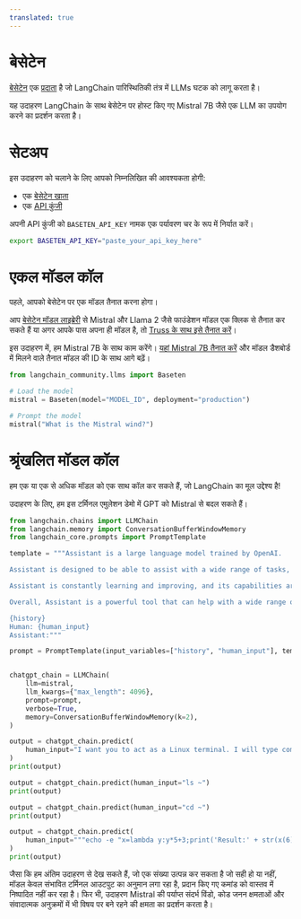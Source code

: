 ```yaml
---
translated: true
---
```


# बेसेटेन

[बेसेटेन](https://baseten.co) एक [प्रदाता](/docs/integrations/providers/baseten) है जो LangChain पारिस्थितिकी तंत्र में LLMs घटक को लागू करता है।

यह उदाहरण LangChain के साथ बेसेटेन पर होस्ट किए गए Mistral 7B जैसे एक LLM का उपयोग करने का प्रदर्शन करता है।

# सेटअप

इस उदाहरण को चलाने के लिए आपको निम्नलिखित की आवश्यकता होगी:

* एक [बेसेटेन खाता](https://baseten.co)
* एक [API कुंजी](https://docs.baseten.co/observability/api-keys)

अपनी API कुंजी को `BASETEN_API_KEY` नामक एक पर्यावरण चर के रूप में निर्यात करें।

```sh
export BASETEN_API_KEY="paste_your_api_key_here"
```

# एकल मॉडल कॉल

पहले, आपको बेसेटेन पर एक मॉडल तैनात करना होगा।

आप [बेसेटेन मॉडल लाइब्रेरी](https://app.baseten.co/explore/) से Mistral और Llama 2 जैसे फाउंडेशन मॉडल एक क्लिक से तैनात कर सकते हैं या अगर आपके पास अपना ही मॉडल है, तो [Truss के साथ इसे तैनात करें](https://truss.baseten.co/welcome)।

इस उदाहरण में, हम Mistral 7B के साथ काम करेंगे। [यहां Mistral 7B तैनात करें](https://app.baseten.co/explore/mistral_7b_instruct) और मॉडल डैशबोर्ड में मिलने वाले तैनात मॉडल की ID के साथ आगे बढ़ें।

```python
from langchain_community.llms import Baseten
```

```python
# Load the model
mistral = Baseten(model="MODEL_ID", deployment="production")
```

```python
# Prompt the model
mistral("What is the Mistral wind?")
```

# श्रृंखलित मॉडल कॉल

हम एक या एक से अधिक मॉडल को एक साथ कॉल कर सकते हैं, जो LangChain का मूल उद्देश्य है!

उदाहरण के लिए, हम इस टर्मिनल एमुलेशन डेमो में GPT को Mistral से बदल सकते हैं।

```python
from langchain.chains import LLMChain
from langchain.memory import ConversationBufferWindowMemory
from langchain_core.prompts import PromptTemplate

template = """Assistant is a large language model trained by OpenAI.

Assistant is designed to be able to assist with a wide range of tasks, from answering simple questions to providing in-depth explanations and discussions on a wide range of topics. As a language model, Assistant is able to generate human-like text based on the input it receives, allowing it to engage in natural-sounding conversations and provide responses that are coherent and relevant to the topic at hand.

Assistant is constantly learning and improving, and its capabilities are constantly evolving. It is able to process and understand large amounts of text, and can use this knowledge to provide accurate and informative responses to a wide range of questions. Additionally, Assistant is able to generate its own text based on the input it receives, allowing it to engage in discussions and provide explanations and descriptions on a wide range of topics.

Overall, Assistant is a powerful tool that can help with a wide range of tasks and provide valuable insights and information on a wide range of topics. Whether you need help with a specific question or just want to have a conversation about a particular topic, Assistant is here to assist.

{history}
Human: {human_input}
Assistant:"""

prompt = PromptTemplate(input_variables=["history", "human_input"], template=template)


chatgpt_chain = LLMChain(
    llm=mistral,
    llm_kwargs={"max_length": 4096},
    prompt=prompt,
    verbose=True,
    memory=ConversationBufferWindowMemory(k=2),
)

output = chatgpt_chain.predict(
    human_input="I want you to act as a Linux terminal. I will type commands and you will reply with what the terminal should show. I want you to only reply with the terminal output inside one unique code block, and nothing else. Do not write explanations. Do not type commands unless I instruct you to do so. When I need to tell you something in English I will do so by putting text inside curly brackets {like this}. My first command is pwd."
)
print(output)
```

```python
output = chatgpt_chain.predict(human_input="ls ~")
print(output)
```

```python
output = chatgpt_chain.predict(human_input="cd ~")
print(output)
```

```python
output = chatgpt_chain.predict(
    human_input="""echo -e "x=lambda y:y*5+3;print('Result:' + str(x(6)))" > run.py && python3 run.py"""
)
print(output)
```

जैसा कि हम अंतिम उदाहरण से देख सकते हैं, जो एक संख्या उत्पन्न कर सकता है जो सही हो या नहीं, मॉडल केवल संभावित टर्मिनल आउटपुट का अनुमान लगा रहा है, प्रदान किए गए कमांड को वास्तव में निष्पादित नहीं कर रहा है। फिर भी, उदाहरण Mistral की पर्याप्त संदर्भ विंडो, कोड जनन क्षमताओं और संवादात्मक अनुक्रमों में भी विषय पर बने रहने की क्षमता का प्रदर्शन करता है।
